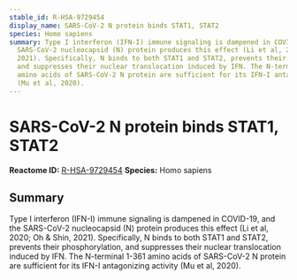 ```yaml
---
stable_id: R-HSA-9729454
display_name: SARS-CoV-2 N protein binds STAT1, STAT2
species: Homo sapiens
summary: Type I interferon (IFN-I) immune signaling is dampened in COVID-19, and the
  SARS-CoV-2 nucleocapsid (N) protein produces this effect (Li et al, 2020; Oh & Shin,
  2021). Specifically, N binds to both STAT1 and STAT2, prevents their phosphorylation,
  and suppresses their nuclear translocation induced by IFN. The N-terminal 1-361
  amino acids of SARS-CoV-2 N protein are sufficient for its IFN-I antagonizing activity
  (Mu et al, 2020).
---
```


# SARS-CoV-2 N protein binds STAT1, STAT2
**Reactome ID:** [R-HSA-9729454](https://reactome.org/content/detail/R-HSA-9729454)
**Species:** Homo sapiens

## Summary

Type I interferon (IFN-I) immune signaling is dampened in COVID-19, and the SARS-CoV-2 nucleocapsid (N) protein produces this effect (Li et al, 2020; Oh & Shin, 2021). Specifically, N binds to both STAT1 and STAT2, prevents their phosphorylation, and suppresses their nuclear translocation induced by IFN. The N-terminal 1-361 amino acids of SARS-CoV-2 N protein are sufficient for its IFN-I antagonizing activity (Mu et al, 2020).
